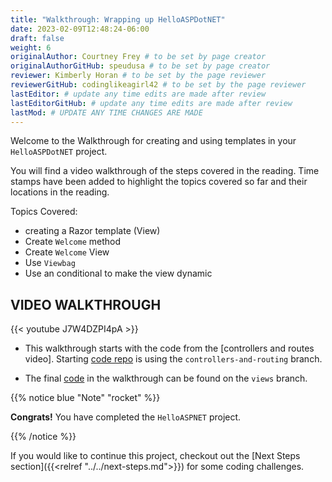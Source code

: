 ```yaml
---
title: "Walkthrough: Wrapping up HelloASPDotNET"
date: 2023-02-09T12:48:24-06:00
draft: false
weight: 6
originalAuthor: Courtney Frey # to be set by page creator
originalAuthorGitHub: speudusa # to be set by page creator
reviewer: Kimberly Horan # to be set by the page reviewer
reviewerGitHub: codinglikeagirl42 # to be set by the page reviewer
lastEditor: # update any time edits are made after review
lastEditorGitHub: # update any time edits are made after review
lastMod: # UPDATE ANY TIME CHANGES ARE MADE
---
```


Welcome to the Walkthrough for creating and using templates in your `HelloASPDotNET` project.  

You will find a video walkthrough of the steps covered in the reading.  Time stamps have been added to highlight the topics covered so far and their locations in the reading.

Topics Covered:
- creating a Razor template (View)
- Create `Welcome` method
- Create `Welcome` View
- Use `Viewbag`
- Use an conditional to make the view dynamic

## VIDEO WALKTHROUGH
{{< youtube J7W4DZPI4pA >}}

<!-- TODO: Link to chapter 10 video -->
- This walkthrough starts with the code from the [controllers and routes video].  Starting [code repo](https://github.com/LaunchCodeEducation/HelloASPDotNET/tree/controllers-and-routing) is using the `controllers-and-routing` branch.

- The final [code](https://github.com/LaunchCodeEducation/HelloASPDotNET/tree/views) in the walkthrough can be found on the `views` branch.

{{% notice blue "Note" "rocket" %}}

**Congrats!** You have completed the `HelloASPNET` project.

{{% /notice %}}

If you would like to continue this project, checkout out the [Next Steps section]({{<relref "../../next-steps.md">}}) for some coding challenges.

